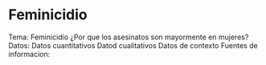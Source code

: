 # Feminicidio
Tema: Feminicidio
¿Por que los asesinatos son mayormente en mujeres?
Datos:
Datos cuantitativos
Datod cualitativos
Datos de contexto
Fuentes de informacion:
